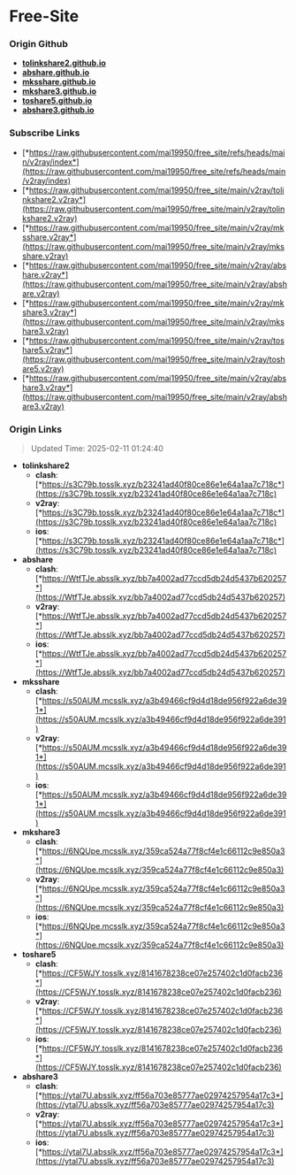 # Free-Site

### Origin Github

- [**tolinkshare2.github.io**](https://github.com/tolinkshare2/tolinkshare2.github.io)
- [**abshare.github.io**](https://github.com/abshare/abshare.github.io)
- [**mksshare.github.io**](https://github.com/mksshare/mksshare.github.io)
- [**mkshare3.github.io**](https://github.com/mkshare3/mkshare3.github.io)
- [**toshare5.github.io**](https://github.com/toshare5/toshare5.github.io)
- [**abshare3.github.io**](https://github.com/abshare3/abshare3.github.io)

### Subscribe Links

- [*https://raw.githubusercontent.com/mai19950/free_site/refs/heads/main/v2ray/index*](https://raw.githubusercontent.com/mai19950/free_site/refs/heads/main/v2ray/index)
- [*https://raw.githubusercontent.com/mai19950/free_site/main/v2ray/tolinkshare2.v2ray*](https://raw.githubusercontent.com/mai19950/free_site/main/v2ray/tolinkshare2.v2ray)
- [*https://raw.githubusercontent.com/mai19950/free_site/main/v2ray/mksshare.v2ray*](https://raw.githubusercontent.com/mai19950/free_site/main/v2ray/mksshare.v2ray)
- [*https://raw.githubusercontent.com/mai19950/free_site/main/v2ray/abshare.v2ray*](https://raw.githubusercontent.com/mai19950/free_site/main/v2ray/abshare.v2ray)
- [*https://raw.githubusercontent.com/mai19950/free_site/main/v2ray/mkshare3.v2ray*](https://raw.githubusercontent.com/mai19950/free_site/main/v2ray/mkshare3.v2ray)
- [*https://raw.githubusercontent.com/mai19950/free_site/main/v2ray/toshare5.v2ray*](https://raw.githubusercontent.com/mai19950/free_site/main/v2ray/toshare5.v2ray)
- [*https://raw.githubusercontent.com/mai19950/free_site/main/v2ray/abshare3.v2ray*](https://raw.githubusercontent.com/mai19950/free_site/main/v2ray/abshare3.v2ray)

### Origin Links

> Updated Time: 2025-02-11 01:24:40

- **tolinkshare2**
  - **clash**: [*https://s3C79b.tosslk.xyz/b23241ad40f80ce86e1e64a1aa7c718c*](https://s3C79b.tosslk.xyz/b23241ad40f80ce86e1e64a1aa7c718c)
  - **v2ray**: [*https://s3C79b.tosslk.xyz/b23241ad40f80ce86e1e64a1aa7c718c*](https://s3C79b.tosslk.xyz/b23241ad40f80ce86e1e64a1aa7c718c)
  - **ios**: [*https://s3C79b.tosslk.xyz/b23241ad40f80ce86e1e64a1aa7c718c*](https://s3C79b.tosslk.xyz/b23241ad40f80ce86e1e64a1aa7c718c)
- **abshare**
  - **clash**: [*https://WtfTJe.absslk.xyz/bb7a4002ad77ccd5db24d5437b620257*](https://WtfTJe.absslk.xyz/bb7a4002ad77ccd5db24d5437b620257)
  - **v2ray**: [*https://WtfTJe.absslk.xyz/bb7a4002ad77ccd5db24d5437b620257*](https://WtfTJe.absslk.xyz/bb7a4002ad77ccd5db24d5437b620257)
  - **ios**: [*https://WtfTJe.absslk.xyz/bb7a4002ad77ccd5db24d5437b620257*](https://WtfTJe.absslk.xyz/bb7a4002ad77ccd5db24d5437b620257)
- **mksshare**
  - **clash**: [*https://s50AUM.mcsslk.xyz/a3b49466cf9d4d18de956f922a6de391*](https://s50AUM.mcsslk.xyz/a3b49466cf9d4d18de956f922a6de391)
  - **v2ray**: [*https://s50AUM.mcsslk.xyz/a3b49466cf9d4d18de956f922a6de391*](https://s50AUM.mcsslk.xyz/a3b49466cf9d4d18de956f922a6de391)
  - **ios**: [*https://s50AUM.mcsslk.xyz/a3b49466cf9d4d18de956f922a6de391*](https://s50AUM.mcsslk.xyz/a3b49466cf9d4d18de956f922a6de391)
- **mkshare3**
  - **clash**: [*https://6NQUpe.mcsslk.xyz/359ca524a77f8cf4e1c66112c9e850a3*](https://6NQUpe.mcsslk.xyz/359ca524a77f8cf4e1c66112c9e850a3)
  - **v2ray**: [*https://6NQUpe.mcsslk.xyz/359ca524a77f8cf4e1c66112c9e850a3*](https://6NQUpe.mcsslk.xyz/359ca524a77f8cf4e1c66112c9e850a3)
  - **ios**: [*https://6NQUpe.mcsslk.xyz/359ca524a77f8cf4e1c66112c9e850a3*](https://6NQUpe.mcsslk.xyz/359ca524a77f8cf4e1c66112c9e850a3)
- **toshare5**
  - **clash**: [*https://CF5WJY.tosslk.xyz/8141678238ce07e257402c1d0facb236*](https://CF5WJY.tosslk.xyz/8141678238ce07e257402c1d0facb236)
  - **v2ray**: [*https://CF5WJY.tosslk.xyz/8141678238ce07e257402c1d0facb236*](https://CF5WJY.tosslk.xyz/8141678238ce07e257402c1d0facb236)
  - **ios**: [*https://CF5WJY.tosslk.xyz/8141678238ce07e257402c1d0facb236*](https://CF5WJY.tosslk.xyz/8141678238ce07e257402c1d0facb236)
- **abshare3**
  - **clash**: [*https://ytal7U.absslk.xyz/ff56a703e85777ae02974257954a17c3*](https://ytal7U.absslk.xyz/ff56a703e85777ae02974257954a17c3)
  - **v2ray**: [*https://ytal7U.absslk.xyz/ff56a703e85777ae02974257954a17c3*](https://ytal7U.absslk.xyz/ff56a703e85777ae02974257954a17c3)
  - **ios**: [*https://ytal7U.absslk.xyz/ff56a703e85777ae02974257954a17c3*](https://ytal7U.absslk.xyz/ff56a703e85777ae02974257954a17c3)
